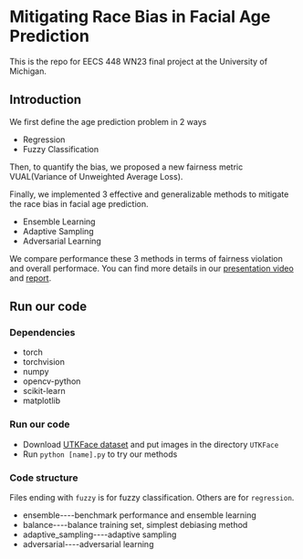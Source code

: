 # Mitigating Race Bias in Facial Age Prediction
This is the repo for EECS 448 WN23 final project at the University of Michigan.

## Introduction
We first define the age prediction problem in 2 ways
  
  - Regression
  - Fuzzy Classification

Then, to quantify the bias, we proposed a new fairness metric VUAL(Variance of Unweighted Average Loss). 

Finally, we implemented 3 effective and generalizable methods to mitigate the race bias in facial age prediction. 
  - Ensemble Learning
  - Adaptive Sampling
  - Adversarial Learning

We compare performance these 3 methods in terms of fairness violation and overall performace. You can find more details in our [presentation video](https://drive.google.com/file/d/11wT7VsUgeRKh16JRDrEzdmxWz_G3vkE6/view?usp=sharing) and [report](https://drive.google.com/file/d/18FtlfTiIW_OKZKUKEZlg-XF5oHO4U3Sa/view?usp=sharing).

## Run our code
### Dependencies
  - torch
  - torchvision
  - numpy
  - opencv-python
  - scikit-learn
  - matplotlib
### Run our code
  - Download [UTKFace dataset](https://drive.google.com/drive/folders/0BxYys69jI14kU0I1YUQyY1ZDRUE?resourcekey=0-01Pth1hq20K4kuGVkp3oBw) and put images in the directory ```UTKFace```
  - Run ```python [name].py``` to try our methods
### Code structure
Files ending with ```fuzzy``` is for fuzzy classification. Others are for ```regression```.
  - ensemble----benchmark performance and ensemble learning
  - balance----balance training set, simplest debiasing method
  - adaptive_sampling----adaptive sampling
  - adversarial----adversarial learning



